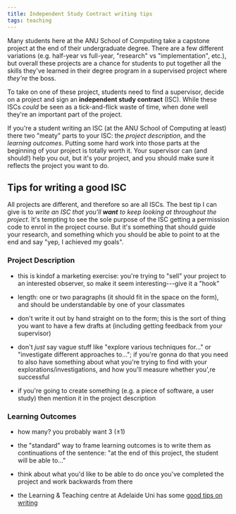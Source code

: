 ```yaml
---
title: Independent Study Contract writing tips
tags: teaching
---
```


Many students here at the ANU School of Computing take a capstone project at the
end of their undergraduate degree. There are a few different variations (e.g.
half-year vs full-year, "research" vs "implementation", etc.), but overall these
projects are a chance for students to put together all the skills they've
learned in their degree program in a supervised project where _they're_ the
boss.

To take on one of these project, students need to find a supervisor, decide on a
project and sign an **independent study contract** (ISC). While these ISCs
_could_ be seen as a tick-and-flick waste of time, when done well they're an
important part of the project.

If you're a student writing an ISC (at the ANU School of Computing at least)
there two "meaty" parts to your ISC: the _project description_, and the
_learning outcomes_. Putting some hard work into those parts at the beginning of
your project is totally worth it. Your supervisor can (and should!) help you
out, but it's your project, and you should make sure it reflects the project you
want to do.

## Tips for writing a good ISC

All projects are different, and therefore so are all ISCs. The best tip I can
give is to _write an ISC that you'll **want** to keep looking at throughout the
project_. It's tempting to see the sole purpose of the ISC getting a permission
code to enrol in the project course. But it's something that should guide your
research, and something which you should be able to point to at the end and say
"yep, I achieved my goals".

### Project Description

- this is kindof a marketing exercise: you're trying to "sell" your project to
  an interested observer, so make it seem interesting---give it a "hook"

- length: one or two paragraphs (it should fit in the space on the form), and
  should be understandable by one of your classmates

- don't write it out by hand straight on to the form; this is the sort of thing
  you want to have a few drafts at (including getting feedback from your supervisor)

- don't _just_ say vague stuff like "explore various techniques for..." or
  "investigate different approaches to..."; if you're gonna do that you need to
  also have something about what you're trying to find with your
  explorations/investigations, and how you'll measure whether you',re successful

- if you're going to create something (e.g. a piece of software, a user study)
  then mention it in the project description

### Learning Outcomes

- how many? you probably want 3 (±1)

- the "standard" way to frame learning outcomes is to write them as
  continuations of the sentence: "at the end of this project, the student will
  be able to..."

- think about what you'd like to be able to do once you've completed the project
  and work backwards from there

- the Learning & Teaching centre at Adelaide Uni has some [good tips on
  writing](https://www.adelaide.edu.au/learning/resources-for-educators/curriculum-resources/learning-outcomes/writing-learning-outcomes#application-of-learning-outcomes)


